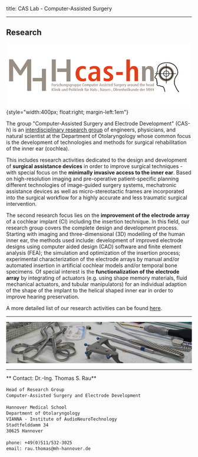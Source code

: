 title: CAS Lab - Computer-Assisted Surgery

- - - 

## Research

![cash-logo](cas/cas-h.png){style="width:400px; float:right; margin-left:1em"}

The group "Computer-Assisted Surgery and Electrode Development" (CAS-h) is an [interdisciplinary research group](cas/staff.html "Staff") of engineers, physicians, and natural scientist at the Department of Otolaryngology whose common focus is the development of technologies and methods for surgical rehabilitation of the inner ear (cochlea). 

This includes research activities dedicated to the design and development of **surgical assistance devices** in order to improve surgical techniques - with special focus on the **minimally invasive access to the inner ear**. Based on high-resolution imaging and pre-operative patient-specific planning different technologies of image-guided surgery systems, mechatronic assistance devices as well as micro-stereotactic frames are incorporated into the surgical workflow for a highly accurate and less traumatic surgical intervention. 

The second  research focus lies on the **improvement of the electrode array** of a cochlear implant (CI) including the insertion technique. In this field, our research group covers the complete design and development process. Starting with imaging and three-dimensional (3D) modelling of the human inner ear, the methods used include: development of improved electrode designs using computer aided design (CAD) software and finite element analysis (FEA); the simulation and optimization of the insertion process; experimental characterization of the electrode arrays by manual and/or automated insertion in artificial cochlear models and/or temporal bone specimens. Of special interest is the **functionalization of the electrode array** by integrating of actuators (e.g. using shape memory materials, fluid mechanical actuators, and tubular manipulators) for an individual adaption of the shape of the implant to the helical shaped inner ear in order to improve hearing preservation.  

A more detailed list of our research activities can be found [here](cas/methods.html).

- - - 
![Figure](cas/Banner_L1040200Trifix.jpg)
- - - 

** Contact: Dr.-Ing. Thomas S. Rau**

    Head of Research Group
    Computer-Assisted Surgery and Electrode Development
    
    Hannover Medical School
    Department of Otolaryngology
    VIANNA - Institute of AudioNeuroTechnology
    Stadtfelddamm 34
    30625 Hannover
    
    phone: +49(0)511/532-3025
    email: rau.thomas@mh-hannover.de



